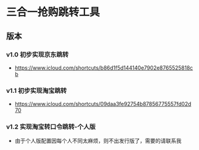 # 三合一抢购跳转工具

## 版本

### v1.0 初步实现京东跳转
* https://www.icloud.com/shortcuts/b86d1f5d144140e7902e8765525818cb

### v1.1 初步实现淘宝跳转
* https://www.icloud.com/shortcuts/09daa3fe92754b87856775557fd02d70

### v1.2 实现淘宝转口令跳转-个人版
* 由于个人版配置因每个人不同太麻烦，则不出发行版了，需要的请联系我

